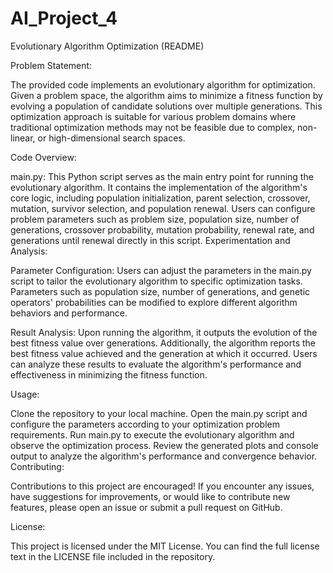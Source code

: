 # AI_Project_4

Evolutionary Algorithm Optimization (README)

Problem Statement:

The provided code implements an evolutionary algorithm for optimization. Given a problem space, the algorithm aims to minimize a fitness function by evolving a population of candidate solutions over multiple generations. This optimization approach is suitable for various problem domains where traditional optimization methods may not be feasible due to complex, non-linear, or high-dimensional search spaces.

Code Overview:

main.py: This Python script serves as the main entry point for running the evolutionary algorithm. It contains the implementation of the algorithm's core logic, including population initialization, parent selection, crossover, mutation, survivor selection, and population renewal. Users can configure problem parameters such as problem size, population size, number of generations, crossover probability, mutation probability, renewal rate, and generations until renewal directly in this script.
Experimentation and Analysis:

Parameter Configuration: Users can adjust the parameters in the main.py script to tailor the evolutionary algorithm to specific optimization tasks. Parameters such as population size, number of generations, and genetic operators' probabilities can be modified to explore different algorithm behaviors and performance.

Result Analysis: Upon running the algorithm, it outputs the evolution of the best fitness value over generations. Additionally, the algorithm reports the best fitness value achieved and the generation at which it occurred. Users can analyze these results to evaluate the algorithm's performance and effectiveness in minimizing the fitness function.

Usage:

Clone the repository to your local machine.
Open the main.py script and configure the parameters according to your optimization problem requirements.
Run main.py to execute the evolutionary algorithm and observe the optimization process.
Review the generated plots and console output to analyze the algorithm's performance and convergence behavior.
Contributing:

Contributions to this project are encouraged! If you encounter any issues, have suggestions for improvements, or would like to contribute new features, please open an issue or submit a pull request on GitHub.

License:

This project is licensed under the MIT License. You can find the full license text in the LICENSE file included in the repository.
